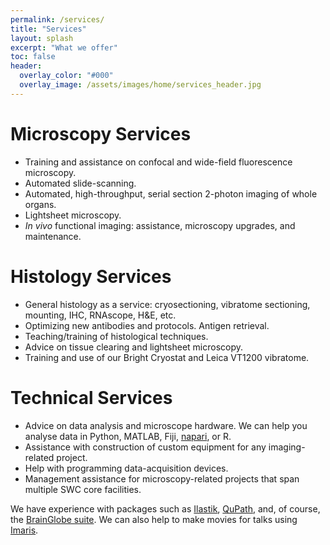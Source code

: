 ```yaml
---
permalink: /services/
title: "Services"
layout: splash
excerpt: "What we offer"
toc: false
header:
  overlay_color: "#000"
  overlay_image: /assets/images/home/services_header.jpg
---
```


# Microscopy Services 
* Training and assistance on confocal and wide-field fluorescence microscopy.
* Automated slide-scanning. 
* Automated, high-throughput, serial section 2-photon imaging of whole organs.
* Lightsheet microscopy.
* _In vivo_ functional imaging: assistance, microscopy upgrades, and maintenance.

# Histology Services
* General histology as a service: cryosectioning, vibratome sectioning, mounting, IHC, RNAscope, H&E, etc.
* Optimizing new antibodies and protocols. Antigen retrieval.
* Teaching/training of histological techniques.
* Advice on tissue clearing and lightsheet microscopy. 
* Training and use of our Bright Cryostat and Leica VT1200 vibratome. 

# Technical Services
* Advice on data analysis and microscope hardware. We can help you analyse data in Python, MATLAB, Fiji, [napari](https://napari.org/stable/), or R.
* Assistance with construction of custom equipment for any imaging-related project.
* Help with programming data-acquisition devices. 
* Management assistance for microscopy-related projects that span multiple SWC core facilities.

We have experience with packages such as [Ilastik](https://www.ilastik.org/), [QuPath](https://qupath.github.io/), and, of course, the [BrainGlobe suite](https://brainglobe.info/). 
We can also help to make movies for talks using [Imaris](https://imaris.oxinst.com). 

